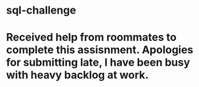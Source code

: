 # sql-challenge
# Received help from roommates to complete this assisnment. Apologies for submitting late, I have been busy with heavy backlog at work. 
